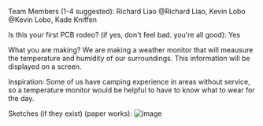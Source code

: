 Team Members (1-4 suggested): Richard Liao @Richard Liao, Kevin Lobo @Kevin Lobo, Kade Kniffen

Is this your first PCB rodeo? (if yes, don't feel bad. you're all good): Yes

What you are making? 
We are making a weather monitor that will meausure the temperature and humidity of our surroundings. This information will be displayed on a screen.

Inspiration: Some of us have camping experience in areas without service, so a temperature monitor would be helpful to have to know what to wear for the day.

Sketches (if they exist) (paper works):
![image](https://github.com/Richardsajdh/the-trail/assets/44591565/fb02d612-ed8f-4b3f-8b61-7ac4d02931bc)
